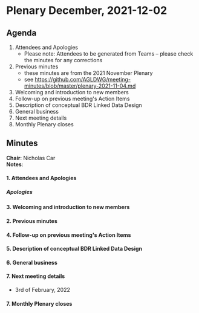 # Plenary December, 2021-12-02

## Agenda

1. Attendees and Apologies
    * Please note: Attendees to be generated from Teams – please check the minutes for any corrections
2. Previous minutes
    * these minutes are from the 2021 November Plenary
    * see https://github.com/AGLDWG/meeting-minutes/blob/master/plenary-2021-11-04.md
3. Welcoming and introduction to new members
4. Follow-up on previous meeting's Action Items
5. Description of conceptual BDR Linked Data Design
6. General business 
7. Next meeting details
8. Monthly Plenary closes

## Minutes

**Chair**: Nicholas Car  
**Notes**: 

#### 1. Attendees and Apologies
##### Apologies

#### 3. Welcoming and introduction to new members 
    
#### 2. Previous minutes

#### 4. Follow-up on previous meeting's Action Items

#### 5. Description of conceptual BDR Linked Data Design

#### 6. General business 

#### 7. Next meeting details

* 3rd of February, 2022

#### 7. Monthly Plenary closes

